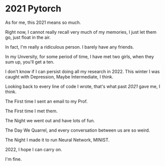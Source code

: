 # 2021 Pytorch
As for me, this 2021 means so much. 

Right now, I cannot really recall very much of my memories, I just let them go, just float in the air.

In fact, I'm really a ridiculous person. I barely have any friends. 

In my Unversity, for some period of time, I have met two girls, when they sum up, you'll get a ten.

I don't know if I can persist doing all my research in 2022. This winter I was caught with Depression, Maybe Intermediate, I think.

Looking back to every line of code I wrote, that's what past *2021* gave me, I think.

The First time I sent an email to my Prof.

The First time I met them.

The Night we went out and have lots of fun.

The Day We Quarrel, and every conversation between us are so weird.

The Night I made it to run Neural Network, MINIST.

2022, I hope I can carry on.

I'm fine.
